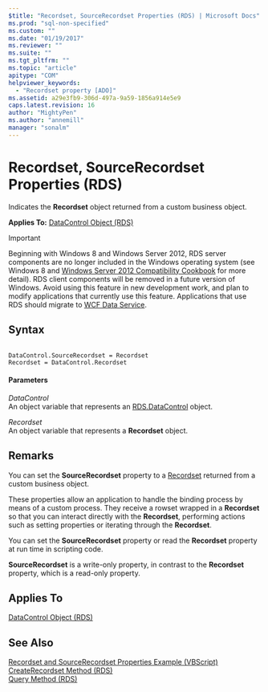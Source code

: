 ```yaml
---
$title: "Recordset, SourceRecordset Properties (RDS) | Microsoft Docs"
ms.prod: "sql-non-specified"
ms.custom: ""
ms.date: "01/19/2017"
ms.reviewer: ""
ms.suite: ""
ms.tgt_pltfrm: ""
ms.topic: "article"
apitype: "COM"
helpviewer_keywords: 
  - "Recordset property [ADO]"
ms.assetid: a29e3fb9-306d-497a-9a59-1856a914e5e9
caps.latest.revision: 16
author: "MightyPen"
ms.author: "annemill"
manager: "sonalm"
---
```

# Recordset, SourceRecordset Properties (RDS)
Indicates the **Recordset** object returned from a custom business object.  
  
 **Applies To:** [DataControl Object (RDS)](../../../ado/reference/rds-api/datacontrol-object-rds.md)  
  
> [!IMPORTANT]
>  Beginning with Windows 8 and Windows Server 2012, RDS server components are no longer included in the Windows operating system (see Windows 8 and [Windows Server 2012 Compatibility Cookbook](https://www.microsoft.com/en-us/download/details.aspx?id=27416) for more detail). RDS client components will be removed in a future version of Windows. Avoid using this feature in new development work, and plan to modify applications that currently use this feature. Applications that use RDS should migrate to [WCF Data Service](http://go.microsoft.com/fwlink/?LinkId=199565).  
  
## Syntax  
  
```  
  
DataControl.SourceRecordset = Recordset  
Recordset = DataControl.Recordset   
```  
  
#### Parameters  
 *DataControl*  
 An object variable that represents an [RDS.DataControl](../../../ado/reference/rds-api/datacontrol-object-rds.md) object.  
  
 *Recordset*  
 An object variable that represents a **Recordset** object.  
  
## Remarks  
 You can set the **SourceRecordset** property to a [Recordset](../../../ado/reference/ado-api/recordset-object-ado.md) returned from a custom business object.  
  
 These properties allow an application to handle the binding process by means of a custom process. They receive a rowset wrapped in a **Recordset** so that you can interact directly with the **Recordset**, performing actions such as setting properties or iterating through the **Recordset**.  
  
 You can set the **SourceRecordset** property or read the **Recordset** property at run time in scripting code.  
  
 **SourceRecordset** is a write-only property, in contrast to the **Recordset** property, which is a read-only property.  
  
## Applies To  
 [DataControl Object (RDS)](../../../ado/reference/rds-api/datacontrol-object-rds.md)  
  
## See Also  
 [Recordset and SourceRecordset Properties Example (VBScript)](../../../ado/reference/rds-api/recordset-and-sourcerecordset-properties-example-vbscript.md)   
 [CreateRecordset Method (RDS)](../../../ado/reference/rds-api/createrecordset-method-rds.md)   
 [Query Method (RDS)](../../../ado/reference/rds-api/query-method-rds.md)


